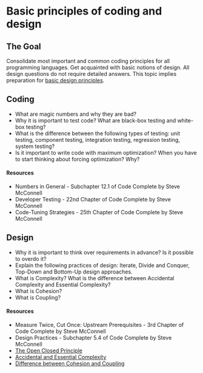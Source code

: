 # Basic principles of coding and design

## The Goal
Consolidate most important and common coding principles for all programming languages. Get acquainted with basic notions of design. All design questions do not require detailed answers. This topic implies preparation for [basic design principles](https://github.com/fullstack-development/developers-roadmap/blob/master/shared/middle-1/design.md).


## Coding
* What are magic numbers and why they are bad?
* Why it is important to test code? What are black-box testing and white-box testing?
* What is the difference between the following types of testing: unit testing, component testing, integration testing, regression testing, system testing?
* Is it important to write code with maximum optimization? When you have to start thinking about forcing optimization? Why?

#### Resources
* Numbers in General - Subchapter 12.1 of Code Complete by Steve McConnell
* Developer Testing - 22nd Сhapter of Code Complete by Steve McConnell
* Code-Tuning Strategies - 25th Сhapter of Code Complete by Steve McConnell


## Design
* Why it is important to think over requirements in advance? Is it possible to overdo it?
* Explain the following practices of design: Iterate, Divide and Conquer, Top-Down and Bottom-Up design approaches.
* What is Complexity? What is the difference between Accidental Complexity and Essential Complexity?
* What is Cohesion?
* What is Coupling?

#### Resources
* Measure Twice, Cut Once: Upstream Prerequisites - 3rd Сhapter of Code Complete by Steve McConnell
* Design Practices - Subchapter 5.4 of Code Complete by Steve McConnell
* [The Open Closed Principle](https://blog.cleancoder.com/uncle-bob/2014/05/12/TheOpenClosedPrinciple.html)
* [Accidental and Essential Complexity](https://medium.com/background-thread/accidental-and-essential-complexity-programming-word-of-the-day-b4db4d2600d4)
* [Difference between Cohesion and Coupling](https://stackoverflow.com/questions/3085285/difference-between-cohesion-and-coupling)

